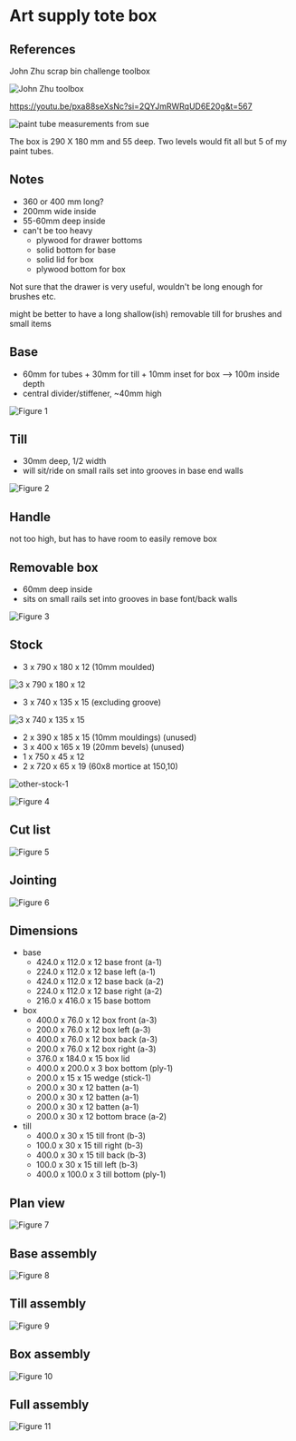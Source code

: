 
# Art supply tote box

## References

John Zhu scrap bin challenge toolbox

![John Zhu toolbox](images/art_tote/john-zhu-toolbox.jpg)

https://youtu.be/pxa88seXsNc?si=2QYJmRWRqUD6E20g&t=567


![paint tube measurements from sue](images/art_tote/paint-tube-measurements-from-sue.jpg)

The box is 290 X 180 mm and 55 deep. Two levels would fit all but 5 of my paint tubes.

          

## Notes
- 360 or 400 mm long?
- 200mm wide inside
- 55-60mm deep inside
- can't be too heavy
  - plywood for drawer bottoms
  - solid bottom for base
  - solid lid for box
  - plywood bottom for box

Not sure that the drawer is very useful, wouldn't be long enough for brushes etc.

might be better to have a long shallow(ish) removable till for brushes and small items

          
## Base
- 60mm for tubes + 30mm for till + 10mm inset for box --> 100m inside depth
- central divider/stiffener, ~40mm high

![Figure 1](art_tote/fig-1.svg)

## Till
- 30mm deep, 1/2 width
- will sit/ride on small rails set into grooves in base end walls

![Figure 2](art_tote/fig-2.svg)

## Handle
not too high, but has to have room to easily remove box
## Removable box
- 60mm deep inside
- sits on small rails set into grooves in base font/back walls

![Figure 3](art_tote/fig-3.svg)

## Stock

- 3 x 790 x 180 x 12 (10mm moulded)

![3 x 790 x 180 x 12](images/art_tote/3x790x180x12.jpg)

- 3 x 740 x 135 x 15 (excluding groove)

![3 x 740 x 135 x 15](images/art_tote/3x740x135x15.jpg)

- 2 x 390 x 185 x 15 (10mm mouldings) (unused)
- 3 x 400 x 165 x 19 (20mm bevels) (unused)
- 1 x 750 x 45 x 12
- 2 x 720 x 65 x 19 (60x8 mortice at 150,10)

![other-stock-1](images/art_tote/other-stock-1.jpg)

          

![Figure 4](art_tote/fig-4.svg)

## Cut list

![Figure 5](art_tote/fig-5.svg)

## Jointing

![Figure 6](art_tote/fig-6.svg)

## Dimensions
- base
  - 424.0 x 112.0 x 12 base front (a-1)
  - 224.0 x 112.0 x 12 base left (a-1)
  - 424.0 x 112.0 x 12 base back (a-2)
  - 224.0 x 112.0 x 12 base right (a-2)
  - 216.0 x 416.0 x 15 base bottom
- box
  - 400.0 x 76.0 x 12 box front (a-3)
  - 200.0 x 76.0 x 12 box left (a-3)
  - 400.0 x 76.0 x 12 box back (a-3)
  - 200.0 x 76.0 x 12 box right (a-3)
  - 376.0 x 184.0 x 15 box lid
  - 400.0 x 200.0 x 3 box bottom (ply-1)
  - 200.0 x 15 x 15 wedge (stick-1)
  - 200.0 x 30 x 12 batten (a-1)
  - 200.0 x 30 x 12 batten (a-1)
  - 200.0 x 30 x 12 batten (a-1)
  - 200.0 x 30 x 12 bottom brace (a-2)
- till
  - 400.0 x 30 x 15 till front (b-3)
  - 100.0 x 30 x 15 till right (b-3)
  - 400.0 x 30 x 15 till back (b-3)
  - 100.0 x 30 x 15 till left (b-3)
  - 400.0 x 100.0 x 3 till bottom (ply-1)
## Plan view

![Figure 7](art_tote/fig-7.svg)

## Base assembly

![Figure 8](art_tote/fig-8.svg)

## Till assembly

![Figure 9](art_tote/fig-9.svg)

## Box assembly

![Figure 10](art_tote/fig-10.svg)

## Full assembly

![Figure 11](art_tote/fig-11.svg)

